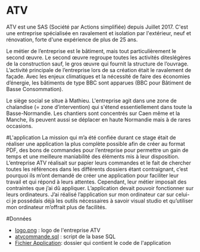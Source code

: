 # ATV
ATV est une SAS (Société par Actions simplifiée) depuis Juillet 2017.
C'est une entreprise spécialisée en ravalement et isolation par l'extérieur, neuf et rénovation, forte d'une expérience de plus de 25 ans.

Le métier de l’entreprise est le bâtiment, mais tout particulièrement le second œuvre.
Le second œuvre regroupe toutes les activités diteslégères de la construction sauf, le gros œuvre qui fournit la structure de l’ouvrage.
L’activité principale de l’entreprise lors de sa création était le ravalement de façade.
Avec les enjeux climatiques et la nécessité de faire des économies d’énergie, les bâtiments de type BBC sont apparues (BBC pour Bâtiment de Basse Consommation).

Le siège social se situe à Mathieu. L'entreprise agit dans une zone de chalandise (= zone d’intervention) qui s'étend essentiellement dans toute la Basse-Normandie.
Les chantiers sont concentrés sur Caen même et la Manche, ils peuvent aussi se déplacer en haute Normandie mais à de rares occasions.

#L'application
La mission qui m’a été confiée durant ce stage était de réaliser une application la plus complète possible afin de créer au format PDF, des bons de commandes pour l’entreprise pour 
permettre un gain de temps et une meilleure maniabilité des éléments mis à leur disposition. 
L’entreprise ATV réalisait sur papier leurs commandes et le fait de chercher toutes les références dans les différents dossiers étant contraignant, c’est pourquoi ils m’ont demandé de créer une application pour faciliter leur travail et qui répond à leurs attentes.
Cependant, leur métier imposait des contraintes que j’ai dû appliquer.
L’application devait pouvoir fonctionner sur leurs ordinateurs.
J’ai réalisé l’application sur mon ordinateur car sur celui-ci je possédais déjà les outils nécessaires à savoir visual studio et qu’utiliser mon ordinateur m’offrait plus de facilités.

#Données
- [logo.png](https://github.com/ThomasBacheley/ATV/blob/master/logo.png "logo.png") : logo de l'entreprise ATV
- [atvcommande.sql](https://github.com/ThomasBacheley/ATV/blob/master/atvcommande.sql "atvcommande.sql") : script de la base SQL
- [Fichier Application](https://github.com/ThomasBacheley/ATV/tree/master/Fichier%20Application "Fichier Application"): dossier qui contient le code de l'application

